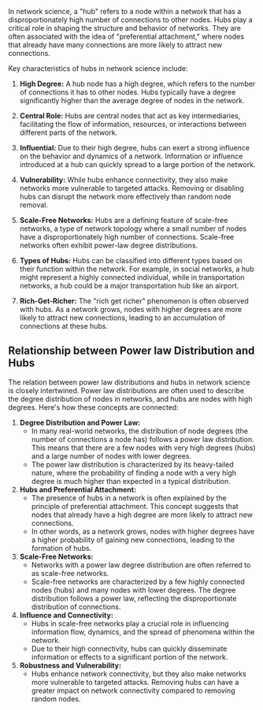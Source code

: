 In network science, a "hub" refers to a node within a network that has a disproportionately high number of connections to other nodes. Hubs play a critical role in shaping the structure and behavior of networks. They are often associated with the idea of "preferential attachment," where nodes that already have many connections are more likely to attract new connections.

Key characteristics of hubs in network science include:

1. **High Degree:** A hub node has a high degree, which refers to the number of connections it has to other nodes. Hubs typically have a degree significantly higher than the average degree of nodes in the network.
    
2. **Central Role:** Hubs are central nodes that act as key intermediaries, facilitating the flow of information, resources, or interactions between different parts of the network.
    
3. **Influential:** Due to their high degree, hubs can exert a strong influence on the behavior and dynamics of a network. Information or influence introduced at a hub can quickly spread to a large portion of the network.
    
4. **Vulnerability:** While hubs enhance connectivity, they also make networks more vulnerable to targeted attacks. Removing or disabling hubs can disrupt the network more effectively than random node removal.
    
5. **Scale-Free Networks:** Hubs are a defining feature of scale-free networks, a type of network topology where a small number of nodes have a disproportionately high number of connections. Scale-free networks often exhibit power-law degree distributions.
    
6. **Types of Hubs:** Hubs can be classified into different types based on their function within the network. For example, in social networks, a hub might represent a highly connected individual, while in transportation networks, a hub could be a major transportation hub like an airport.
    
7. **Rich-Get-Richer:** The "rich get richer" phenomenon is often observed with hubs. As a network grows, nodes with higher degrees are more likely to attract new connections, leading to an accumulation of connections at these hubs.


## Relationship between Power law Distribution and Hubs
The relation between power law distributions and hubs in network science is closely intertwined. Power law distributions are often used to describe the degree distribution of nodes in networks, and hubs are nodes with high degrees. Here's how these concepts are connected:

1. **Degree Distribution and Power Law:**
    - In many real-world networks, the distribution of node degrees (the number of connections a node has) follows a power law distribution. This means that there are a few nodes with very high degrees (hubs) and a large number of nodes with lower degrees.
    - The power law distribution is characterized by its heavy-tailed nature, where the probability of finding a node with a very high degree is much higher than expected in a typical distribution.
2. **Hubs and Preferential Attachment:**
    - The presence of hubs in a network is often explained by the principle of preferential attachment. This concept suggests that nodes that already have a high degree are more likely to attract new connections.
    - In other words, as a network grows, nodes with higher degrees have a higher probability of gaining new connections, leading to the formation of hubs.
3. **Scale-Free Networks:**
    - Networks with a power law degree distribution are often referred to as scale-free networks.
    - Scale-free networks are characterized by a few highly connected nodes (hubs) and many nodes with lower degrees. The degree distribution follows a power law, reflecting the disproportionate distribution of connections.
4. **Influence and Connectivity:**
    - Hubs in scale-free networks play a crucial role in influencing information flow, dynamics, and the spread of phenomena within the network.
    - Due to their high connectivity, hubs can quickly disseminate information or effects to a significant portion of the network.
5. **Robustness and Vulnerability:**
    - Hubs enhance network connectivity, but they also make networks more vulnerable to targeted attacks. Removing hubs can have a greater impact on network connectivity compared to removing random nodes.